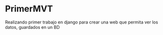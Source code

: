 # PrimerMVT
Realizando primer trabajo en django para crear una web que permita ver los datos, guardados en un BD
